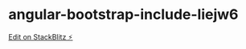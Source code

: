 # angular-bootstrap-include-liejw6

[Edit on StackBlitz ⚡️](https://stackblitz.com/edit/angular-bootstrap-include-liejw6)